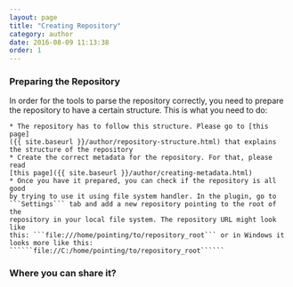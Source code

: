 ```yaml
---
layout: page
title: "Creating Repository"
category: author
date: 2016-08-09 11:13:38
order: 1
---
```

### Preparing the Repository
In order for the tools to parse the repository correctly, you need to prepare
 the repository to have a certain structure. This is what you need to do:

    * The repository has to follow this structure. Please go to [this page]
    ({{ site.baseurl }}/author/repository-structure.html) that explains the structure of the repository
    * Create the correct metadata for the repository. For that, please read 
    [this page]({{ site.baseurl }}/author/creating-metadata.html)
    * Once you have it prepared, you can check if the repository is all good 
    by trying to use it using file system handler. In the plugin, go to 
    ```Settings``` tab and add a new repository pointing to the root of the 
    repository in your local file system. The repository URL might look like 
    this: ```file:///home/pointing/to/repository_root``` or in Windows it 
    looks more like this: ``````file://C:/home/pointing/to/repository_root``````

### Where you can share it?


